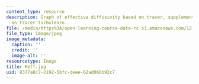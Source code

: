 ```yaml
---
content_type: resource
description: Graph of effective diffusivity based on tracer, supplementing the lecture
  on tracer turbulence.
file: /media/https%3A/open-learning-course-data-rc.s3.amazonaws.com/12-820-turbulence-in-the-ocean-and-atmosphere-spring-2006/9377a8c721925bfcdeee62ad066b92c7_Keff.jpg
file_type: image/jpeg
image_metadata:
  caption: ''
  credit: ''
  image-alt: ''
resourcetype: Image
title: Keff.jpg
uid: 9377a8c7-2192-5bfc-deee-62ad066b92c7
---
```

